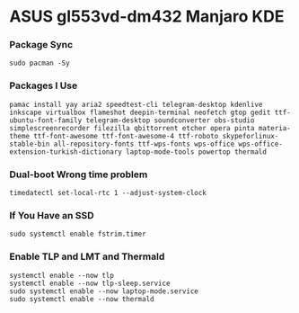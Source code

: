 # ASUS gl553vd-dm432 Manjaro KDE

### Package Sync
```
sudo pacman -Sy
```

### Packages I Use
```
pamac install yay aria2 speedtest-cli telegram-desktop kdenlive inkscape virtualbox flameshot deepin-terminal neofetch gtop gedit ttf-ubuntu-font-family telegram-desktop soundconverter obs-studio simplescreenrecorder filezilla qbittorrent etcher opera pinta materia-theme ttf-font-awesome ttf-font-awesome-4 ttf-roboto skypeforlinux-stable-bin all-repository-fonts ttf-wps-fonts wps-office wps-office-extension-turkish-dictionary laptop-mode-tools powertop thermald
```

### Dual-boot Wrong time problem
```
timedatectl set-local-rtc 1 --adjust-system-clock
```

### If You Have an SSD
```
sudo systemctl enable fstrim.timer
```

### Enable TLP and LMT and Thermald
```
systemctl enable --now tlp
systemctl enable --now tlp-sleep.service
sudo systemctl enable --now laptop-mode.service
sudo systemctl enable --now thermald
```
